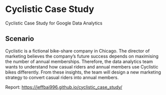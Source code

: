 # Cyclistic Case Study
Cyclistic Case Study for Google Data Analytics

## Scenario 
Cyclistic is a fictional bike-share company in Chicago. The director of marketing believes the company’s future success depends on maximising the number of annual memberships. Therefore, the data analytics team wants to understand how casual riders and annual members use Cyclistic bikes differently. From these insights, the team will design a new marketing strategy to convert casual riders into annual members.

Report: https://jeffbai996.github.io/cyclistic_case_study/
